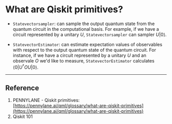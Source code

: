 # What are Qiskit primitives?


*   `Statevectorsampler`: can sample the output quantum state from the quantum circuit in the computational basis. For example, if we have a circuit  represented by a unitary $U$, `Statevectorsampler` can sampler $U|0\rangle$.

*   `StatevectorEstimator`: can estimate expectation values of observables with respect to the output quantum state of the quantum circuit. For instance, if we have a circuit represented by a unitary $U$ and an observale $O$ we'd like to measure, `StatevectorEstimator` calculates $\langle 0|U^{\dagger}OU|0\rangle$.



---

## Reference 
1. PENNYLANE - Qiskit primitives: [https://pennylane.ai/qml/glossary/what-are-qiskit-primitives](https://pennylane.ai/qml/glossary/what-are-qiskit-primitives)
2. Qiskit 101